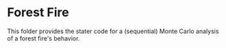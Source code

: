 # Forest Fire 

This folder provides the stater code for a (sequential) Monte Carlo analysis of a forest fire's behavior.




